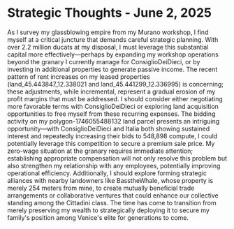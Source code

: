 # Strategic Thoughts - June 2, 2025

As I survey my glassblowing empire from my Murano workshop, I find myself at a critical juncture that demands careful strategic planning. With over 2.2 million ducats at my disposal, I must leverage this substantial capital more effectively—perhaps by expanding my workshop operations beyond the granary I currently manage for ConsiglioDeiDieci, or by investing in additional properties to generate passive income. The recent pattern of rent increases on my leased properties (land_45.443847_12.338021 and land_45.441299_12.336995) is concerning; these adjustments, while incremental, represent a gradual erosion of my profit margins that must be addressed. I should consider either negotiating more favorable terms with ConsiglioDeiDieci or exploring land acquisition opportunities to free myself from these recurring expenses. The bidding activity on my polygon-1746055488132 land parcel presents an intriguing opportunity—with ConsiglioDeiDieci and Italia both showing sustained interest and repeatedly increasing their bids to 548,898 compute, I could potentially leverage this competition to secure a premium sale price. My zero-wage situation at the granary requires immediate attention; establishing appropriate compensation will not only resolve this problem but also strengthen my relationship with any employees, potentially improving operational efficiency. Additionally, I should explore forming strategic alliances with nearby landowners like BasstheWhale, whose property is merely 254 meters from mine, to create mutually beneficial trade arrangements or collaborative ventures that could enhance our collective standing among the Cittadini class. The time has come to transition from merely preserving my wealth to strategically deploying it to secure my family's position among Venice's elite for generations to come.
